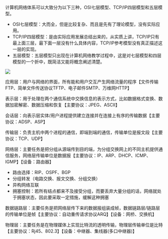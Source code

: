 计算机网络体系可以大致分为以下三种，OSI七层模型、TCP/IP四层模型和五层模型。

- OSI七层模型：大而全，但是比较复杂、而且是先有了理论模型，没有实际应用。
- TCP/IP四层模型：是由实际应用发展总结出来的，从实质上讲，TCP/IP只有最上面三层，最下面一层没有什么具体内容，TCP/IP参考模型没有真正描述这一层的实现。
- 五层模型：五层模型只出现在计算机网络教学过程中，这是对七层模型和四层模型的一个折中，既简洁又能将概念阐述清楚。

![](https://tva1.sinaimg.cn/large/008i3skNly1gt3p8j1hzbj30xk0h80vb.jpg)

应用层：用户与网络的界面，所有能和用户交互产生网络流量的程序【文件传输FTP、简单文件传送协议TFTP、电子邮件SMTP、万维网HTTP】

表示层：用于处理在两个通信系统中交换信息的表示方式，比如数据格式变换、数据加密解密、数据压缩和恢复【主要协议：JPEG、ASCII】

会话层：向表示层实体/用户进程提供建立连接并在连接上有序的传输数据【主要协议：ADSP、ASP】

传输层：负责主机中两个进程的通信，即端到端的通信，传输单位是报文段【主要协议：TCP、UDP】

网络层：主要任务是把分组从源端传到目的端，为分组交换网上的不同主机提供通信服务，网络层传输单位是数据报【主要协议：IP、ARP、DHCP、ICMP、IGMP】【设备：路由器】

- 路由选择：RIP、OSPF、BGP
- 分组转发（电路交换、报文交换、分组交换）
- 异构网络互联
- 拥塞控制：若所有结点都来不及接受分组，而要丢弃大量分组的话，网络就处于拥塞状态，因此要采取一定措施，缓解这种拥塞

数据链路层：主要任务是把网络层传下来的数据报组装成帧，数据链路层/链路层的传输单位是帧【主要协议：自动重传请求协议ARQ】【设备：网桥、交换机】

物理层：主要任务是在物理媒体上实现比特流的透明传输，物理层传输单位是比特【主要协议：Rj45、802.3】【设备：中继器、集线器(多口中继器)】